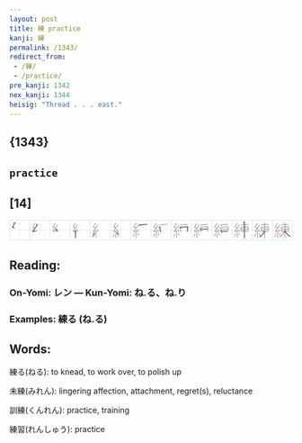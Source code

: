 ```yaml
---
layout: post
title: 練 practice
kanji: 練
permalink: /1343/
redirect_from:
 - /練/
 - /practice/
pre_kanji: 1342
nex_kanji: 1344
heisig: "Thread . . . east."
---
```


## {1343}

## `practice`

## [14]

<div class="stroke"><img src="../images/E7B7B4.png" /></div>

## Reading:

### On-Yomi: レン &mdash; Kun-Yomi: ね.る、ね.り

### Examples: 練る (ね.る)

## Words:

練る(ねる): to knead, to work over, to polish up

未練(みれん): lingering affection, attachment, regret(s), reluctance

訓練(くんれん): practice, training

練習(れんしゅう): practice
